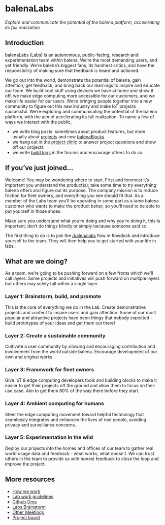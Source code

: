 # balenaLabs

_Explore and communicate the potential of the balena platform, accelerating its full realization_

## Introduction
balenaLabs (Labs) is an autonomous, public-facing, research and experimentation team within balena. We’re the most demanding users, and yet friendly. We’re balena’s biggest fans, its harshest critics, and have the responsibility of making sure that feedback is heard and actioned.

We go out into the world, demonstrate the potential of balena, gain attention, get feedback, and bring back our learnings to inspire and educate our team. We build cool stuff using devices we have at home and show it off, we make edge computing more accessible for our customers, and we make life easier for our users. We’re bringing people together into a new community to figure out this new industry and make IoT projects successful. We’re exploring and communicating the potential of the balena platform, with the aim of accelerating its full realization. To name a few of ways we interact with the public, 

- we write blog posts: sometimes about product features, but more usually about [projects](https://www.balena.io/blog/show-tell-a-steampunk-desktop-background-radiation-monitor/) and new [balenaBlocks](https://www.balena.io/blog/how-to-make-your-own-balenablocks-simple-drop-in-edge-app-functionality/)
- we hang out in the [project clinic](https://www.youtube.com/watch?v=x-4ZuCa8Y-Y) to answer project questions and show off our projects
- we write [build logs](https://forums.balena.io/t/bluetooth-low-energy-ble-locating-using-ml/343865) in the forums and encourage others to do so.

## If you’ve just joined…
Welcome! You may be wondering where to start. First and foremost it’s important you understand the product(s); take some time to try everything balena offers and figure out its purpose. The company mission is to reduce friction for fleet owners, and everything you see should fit that. As a member of the Labs team you’ll be operating in some part as a tame balena customer who wants to make the product better, so you’ll need to be able to put yourself in those shoes.

Make sure you understand what you’re doing and why you’re doing it, this is important; don’t do things blindly or simply because someone said so.

The first thing to do is to join the [/balenalabs](https://www.flowdock.com/app/rulemotion/balenalabs) flow in flowdock and introduce yourself to the team. They will then help you to get started with your life in labs. 

## What are we doing?
As a team, we’re going to be pushing forward on a few fronts which we’ll call layers. Some projects and initiatives will push forward on multiple layers but others may solely fall within a single layer.

### Layer 1: Brainstorm, build, and promote
This is the core of everything we do in the Lab. Create demonstrative projects and content to inspire users and gain attention. Some of our most popular and attractive projects have been things that nobody expected - build prototypes of your ideas and get them out there!


### Layer 2: Create a sustainable community
Cultivate a user community by allowing and encouraging contribution and involvement from the world outside balena. Encourage development of our own and original works.


### Layer 3: Framework for fleet owners
Give IoT & edge computing developers tools and building blocks to make it easier to get their projects off the ground and allow them to focus on their use case. Aim to get them  80% of the way there before they start.


### Layer 4: Ambient computing for humans
Steer the edge computing movement toward helpful technology that seamlessly integrates and enhances the lives of real people, avoiding privacy and surveillance concerns.


### Layer 5: Experimentation in the wild
Deploy our projects into the homes and offices of our team to gather real world usage data and feedback - what works, what doesn’t. We can trust others in the team to provide us with honest feedback to close the loop and improve the project.

## More resources

* [How we work](https://github.com/balena-io/balena-io/wiki/Labs:-how-we-work)
* [Lab work guidelines](https://github.com/balena-io/balena-io/wiki/Labs:-Project-guidelines)
* [Github Orgs](https://github.com/balena-io/balena-io/wiki/Labs:-Github-Orgs)
* [Labs Brainstorm](https://github.com/balena-io/balena-io/wiki/Brainstorm-calls#balenalabs-brainstorm---productarch-combined)
* [Other Meetings](https://github.com/balena-io/balena-io/wiki/Labs:-Other-Meetings)
* [Project board](https://github.com/balena-io/balena-io/wiki/Labs:-project-board)

